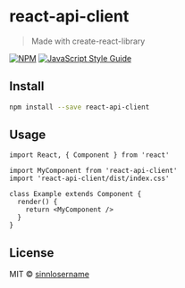 # react-api-client

> Made with create-react-library

[![NPM](https://img.shields.io/npm/v/react-api-client.svg)](https://www.npmjs.com/package/react-api-client) [![JavaScript Style Guide](https://img.shields.io/badge/code_style-standard-brightgreen.svg)](https://standardjs.com)

## Install

```bash
npm install --save react-api-client
```

## Usage

```tsx
import React, { Component } from 'react'

import MyComponent from 'react-api-client'
import 'react-api-client/dist/index.css'

class Example extends Component {
  render() {
    return <MyComponent />
  }
}
```

## License

MIT © [sinnlosername](https://github.com/sinnlosername)
